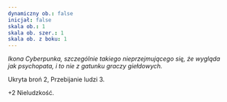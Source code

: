 ```yaml
---
dynamiczny ob.: false
inicjał: false
skala ob.: 1
skala ob. szer.: 1
skala ob. z boku: 1
---
```


*Ikona Cyberpunka, szczególnie takiego nieprzejmującego się, że wygląda jak psychopata, i to nie z gatunku graczy giełdowych.*

Ukryta broń 2, Przebijanie ludzi 3.

+2 Nieludzkość.